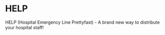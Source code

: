 # HELP
HELP (Hospital Emergency Line Prettyfast) - A brand new way to distribute your hospital staff!
